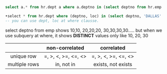 ``` sql
select a.* from hr.dept a where a.deptno in (select deptno from hr.emp x where x.sal > 1000);

•select * from hr.dept where (deptno, loc) in (select deptno, 'DALLAS' from hr.emp where sal < 1300);
-- you can use dept, loc at where clausse. 
```

select deptno from emp shows 10,10, 20,20,20, 30,30,30,30..... but when we use subquery at where, it shows **DISTINCT** values only like 10, 20, 30

|               |   non-correlated    |     correlated      |
|:-------------:|:-------------------:|:-------------------:|
|  unique row   | =, >, <, >=, <=, <> | =, >, <, >=, <=, <> |
| multiple rows |     in, not in      | exists, not exists  |

